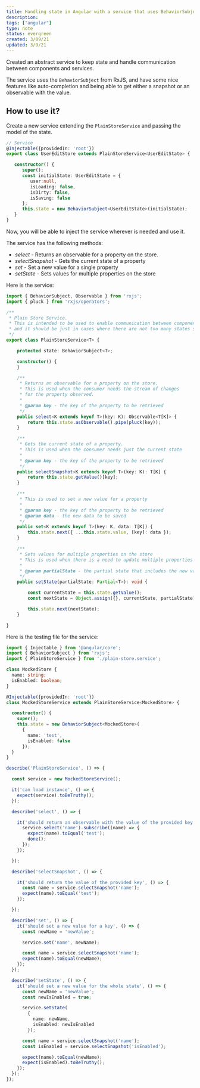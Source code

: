 ```yaml
---
title: Handling state in Angular with a service that uses BehaviorSubject
description:
tags: ["angular"]
type: note
status: evergreen
created: 3/09/21
updated: 3/9/21
---
```


Created an abstract service to keep state and handle communication between components and services.
 
The service uses the `BehaviorSubject` from RxJS, and have some nice features like auto-completion and being able to get either a snapshot or an observable with the value.

## How to use it? 

Create a new service extending the `PlainStoreService` and passing the model of the state.

```ts
// Service
@Injectable({providedIn: 'root'})
export class UserEditStore extends PlainStoreService<UserEditState> {

   constructor() {
      super();
      const initialState: UserEditState = {
         user:null,
         isLoading: false,
         isDirty: false,
         isSaving: false
      };
      this.state = new BehaviorSubject<UserEditState>(initialState);
   }
}
```

Now,  you will be able to inject the service wherever is needed and use it. 

The service has the following methods:
- *select* - Returns an observable for a property on the store.
- *selectSnapshot* - Gets the current state of a property
- *set* - Set a new value for a single property
- *setState* - Sets values for multiple properties on the store

Here is the service:

```ts
import { BehaviorSubject, Observable } from 'rxjs';
import { pluck } from 'rxjs/operators';

/**
 * Plain Store Service.
 * This is intended to be used to enable communication between components_deprecated
 * and it should be just in cases where there are not too many states shared between them.
 */
export class PlainStoreService<T> {

	protected state: BehaviorSubject<T>;

	constructor() {
	}

	/**
	 * Returns an observable for a property on the store.
	 * This is used when the consumer needs the stream of changes
	 * for the property observed.
	 *
	 * @param key - the key of the property to be retrieved
	 */
	public select<K extends keyof T>(key: K): Observable<T[K]> {
		return this.state.asObservable().pipe(pluck(key));
	}

	/**
	 * Gets the current state of a property.
	 * This is used when the consumer needs just the current state
	 *
	 * @param key - the key of the property to be retrieved
	 */
	public selectSnapshot<K extends keyof T>(key: K): T[K] {
		return this.state.getValue()[key];
	}

	/**
	 * This is used to set a new value for a property
	 *
	 * @param key - the key of the property to be retrieved
	 * @param data - the new data to be saved
	 */
	public set<K extends keyof T>(key: K, data: T[K]) {
		this.state.next({ ...this.state.value, [key]: data });
	}

	/**
	 * Sets values for multiple properties on the store
	 * This is used when there is a need to update multiple properties in the store
	 *
	 * @param partialState - the partial state that includes the new values to be saved
	 */
	public setState(partialState: Partial<T>): void {

		const currentState = this.state.getValue();
		const nextState = Object.assign({}, currentState, partialState);

		this.state.next(nextState);
	}

}

```

Here is the testing file for the service:
```ts
import { Injectable } from '@angular/core';
import { BehaviorSubject } from 'rxjs';
import { PlainStoreService } from './plain-store.service';

class MockedStore {
  name: string;
  isEnabled: boolean;
}

@Injectable({providedIn: 'root'})
class MockedStoreService extends PlainStoreService<MockedStore> {

  constructor() {
    super();
    this.state = new BehaviorSubject<MockedStore>(
      {
        name: 'test',
        isEnabled: false
      });
  }
}

describe('PlainStoreService', () => {

  const service = new MockedStoreService();

  it('can load instance', () => {
    expect(service).toBeTruthy();
  });

  describe('select', () => {

    it('should return an observable with the value of the provided key', (done) => {
      service.select('name').subscribe((name) => {
        expect(name).toEqual('test');
        done();
      });
    });

  });

  describe('selectSnapshot', () => {

    it('should return the value of the provided key', () => {
      const name = service.selectSnapshot('name');
      expect(name).toEqual('test');
    });

  });

  describe('set', () => {
    it('should set a new value for a key', () => {
      const newName = 'newValue';

      service.set('name', newName);

      const name = service.selectSnapshot('name');
      expect(name).toEqual(newName);
    });
  });

  describe('setState', () => {
    it('should set a new value for the whole state', () => {
      const newName = 'newValue';
      const newIsEnabled = true;

      service.setState(
        {
          name: newName,
          isEnabled: newIsEnabled
        });

      const name = service.selectSnapshot('name');
      const isEnabled = service.selectSnapshot('isEnabled');

      expect(name).toEqual(newName);
      expect(isEnabled).toBeTruthy();
    });
  });
});

```
